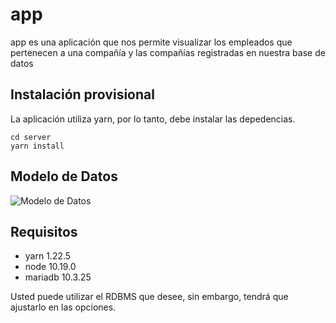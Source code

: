 # app
app es una aplicación que nos permite visualizar los empleados que pertenecen a una compañía y las compañías registradas en nuestra base de datos

## Instalación provisional
La aplicación utiliza yarn, por lo tanto, debe instalar las depedencias.
```
cd server
yarn install
```
## Modelo de Datos
![Modelo de Datos](https://user-images.githubusercontent.com/65753264/108149108-1edfe500-70a0-11eb-901d-d134f57d8cb4.png)

## Requisitos
- yarn 1.22.5
- node 10.19.0
- mariadb 10.3.25

Usted puede utilizar el RDBMS que desee, sin embargo, tendrá que ajustarlo en las opciones.
